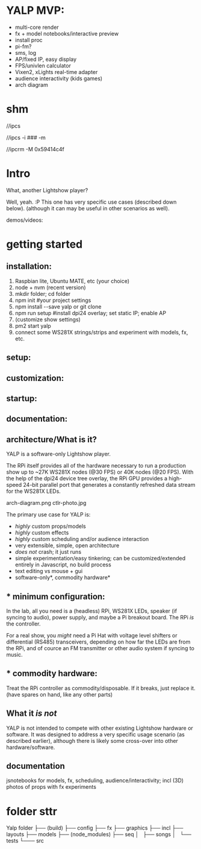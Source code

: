 # YALP MVP:
- multi-core render
- fx + model notebooks/interactive preview
- install proc
- pi-fm?
- sms, log
- AP/fixed IP, easy display
- FPS/univlen calculator
- Vixen2, xLights real-time adapter
- audience interactivity (kids games)
- arch diagram

# shm
//ipcs

//ipcs -i ### -m

//ipcrm -M 0x59414c4f


# Intro
What, another Lightshow player?

Well, yeah. :P  This one has very specific use cases (described down below).  (although it can may be useful in other scenarios as well).

demos/videos:

# getting started
## installation:
1. Raspbian lite, Ubuntu MATE, etc (your choice)
2. node + nvm (recent version)
3. mkdir folder; cd folder
4. npm init  #your project settings
5. npm install --save yalp
  or git clone
6. npm run setup  #install dpi24 overlay; set static IP; enable AP
7. (customize show settings)
8. pm2 start yalp
9. connect some WS281X strings/strips and experiment with models, fx, etc.

## setup:
## customization:
## startup:
## documentation:


## architecture/What is it?
YALP is a software-only Lightshow player.

The RPi itself provides all of the hardware necessary to run a production show up to ~27K WS281X nodes (@30 FPS) or 40K nodes (@20 FPS).  With the help of the dpi24 device tree overlay, the RPi GPU provides a high-speed 24-bit parallel port that generates a constantly refreshed data stream for the WS281X LEDs.

arch-diagram.png
ctlr-photo.jpg

The primary use case for YALP is:
- *highly* custom props/models
- *highly* custom effects
- *highly* custom scheduling and/or audience interaction
- very extensible, simple, open architecture
- *does not* crash; it just runs
- simple experimentation/easy tinkering; can be customized/extended entirely in Javascript, no build process
- text editing vs mouse + gui
- software-only*, commodity hardware*

## * minimum configuration:
In the lab, all you need is a (headless) RPi, WS281X LEDs, speaker (if syncing to audio), power supply, and maybe a Pi breakout board.  The RPi *is* the controller.

For a real show, you *might* need a Pi Hat with voltage level shifters or differential (RS485) transceivers, depending on how far the LEDs are from the RPi, and of cource an FM transmitter or other audio system if syncing to music.

## * commodity hardware:
Treat the RPi controller as commodity/disposable.  If it breaks, just replace it.  (have spares on hand, like any other parts)

## What it *is not*
YALP is not intended to compete with other existing Lightshow hardware or software.  It was designed to address a very specific usage scenario (as described earlier), although there is likely some cross-over into other hardware/software.

## documentation
jsnotebooks for models, fx, scheduling, audience/interactivity; incl (3D) photos of props with fx experiments

# folder sttr
Yalp folder
 ├── (build)
 ├── config
 ├── fx
 ├── graphics
 ├── incl
 ├── layouts
 ├── models
 ├── (node_modules)
 ├── seq
 │    ├── songs
 │    └── tests
 └─── src
